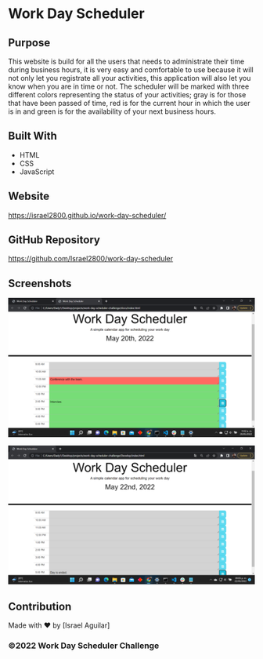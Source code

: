 # Work Day Scheduler

## Purpose
This website is build for all the users that needs to administrate their time during business hours, it is very easy and comfortable to use because it will not only let you registrate all your activities, this application will also let you know when you are in time or not. The scheduler will be marked with three different colors representing the status of your activities; gray is for those that have been passed of time, red is for the current hour in which the user is in and green is for the availability of your next business hours.

## Built With
* HTML
* CSS
* JavaScript

## Website
https://israel2800.github.io/work-day-scheduler/

## GitHub Repository
https://github.com/Israel2800/work-day-scheduler

## Screenshots
![Screenshot of the web application at 11:00 am., with some examples.](images/screenshot-1.png)

![Screenshot of the web application with an example of an ended day.](images/screenshot-2.png)

## Contribution
Made with ❤️ by [Israel Aguilar]

### ©️2022 Work Day Scheduler Challenge
